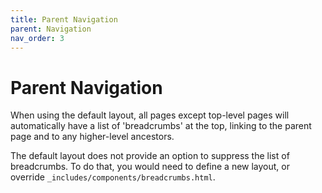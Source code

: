 ```yaml
---
title: Parent Navigation
parent: Navigation 
nav_order: 3
---
```


# Parent Navigation

When using the default layout, all pages except top-level pages will automatically have a list of 'breadcrumbs' at the top, linking to the parent page and to any higher-level ancestors.

The default layout does not provide an option to suppress the list of breadcrumbs. To do that, you would need to define a new layout, or override `_includes/components/breadcrumbs.html`.
